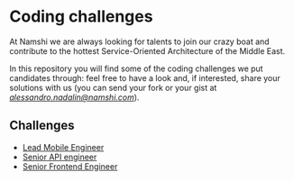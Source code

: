 # Coding challenges

At Namshi we are always looking for talents to join our
crazy boat and contribute to the hottest Service-Oriented
Architecture of the Middle East.

In this repository you will find some of the coding challenges
we put candidates through: feel free to have a look and, if interested,
share your solutions with us (you can send your fork or your gist at
*alessandro.nadalin@namshi.com*).

## Challenges

* [Lead Mobile Engineer](lead-mobile-engineer.md)
* [Senior API engineer](senior-api-engineer.md)
* [Senior Frontend Engineer](senior-frontend-engineer.md)